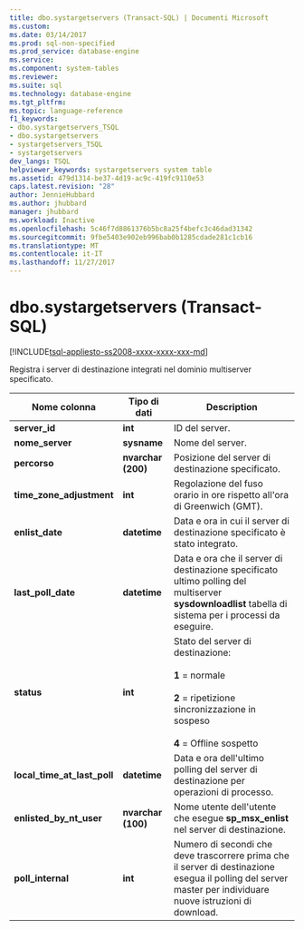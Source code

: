 ```yaml
---
title: dbo.systargetservers (Transact-SQL) | Documenti Microsoft
ms.custom: 
ms.date: 03/14/2017
ms.prod: sql-non-specified
ms.prod_service: database-engine
ms.service: 
ms.component: system-tables
ms.reviewer: 
ms.suite: sql
ms.technology: database-engine
ms.tgt_pltfrm: 
ms.topic: language-reference
f1_keywords:
- dbo.systargetservers_TSQL
- dbo.systargetservers
- systargetservers_TSQL
- systargetservers
dev_langs: TSQL
helpviewer_keywords: systargetservers system table
ms.assetid: 479d1314-be37-4d19-ac9c-419fc9110e53
caps.latest.revision: "28"
author: JennieHubbard
ms.author: jhubbard
manager: jhubbard
ms.workload: Inactive
ms.openlocfilehash: 5c46f7d8861376b5bc8a25f4befc3c46dad31342
ms.sourcegitcommit: 9fbe5403e902eb996bab0b1285cdade281c1cb16
ms.translationtype: MT
ms.contentlocale: it-IT
ms.lasthandoff: 11/27/2017
---
```

# <a name="dbosystargetservers-transact-sql"></a>dbo.systargetservers (Transact-SQL)
[!INCLUDE[tsql-appliesto-ss2008-xxxx-xxxx-xxx-md](../../includes/tsql-appliesto-ss2008-xxxx-xxxx-xxx-md.md)]

  Registra i server di destinazione integrati nel dominio multiserver specificato.  
  
|Nome colonna|Tipo di dati|Description|  
|-----------------|---------------|-----------------|  
|**server_id**|**int**|ID del server.|  
|**nome_server**|**sysname**|Nome del server.|  
|**percorso**|**nvarchar (200)**|Posizione del server di destinazione specificato.|  
|**time_zone_adjustment**|**int**|Regolazione del fuso orario in ore rispetto all'ora di Greenwich (GMT).|  
|**enlist_date**|**datetime**|Data e ora in cui il server di destinazione specificato è stato integrato.|  
|**last_poll_date**|**datetime**|Data e ora che il server di destinazione specificato ultimo polling del multiserver **sysdownloadlist** tabella di sistema per i processi da eseguire.|  
|**status**|**int**|Stato del server di destinazione:<br /><br /> **1** = normale<br /><br /> **2** = ripetizione sincronizzazione in sospeso<br /><br /> **4** = Offline sospetto|  
|**local_time_at_last_poll**|**datetime**|Data e ora dell'ultimo polling del server di destinazione per operazioni di processo.|  
|**enlisted_by_nt_user**|**nvarchar (100)**|Nome utente dell'utente che esegue **sp_msx_enlist** nel server di destinazione.|  
|**poll_internal**|**int**|Numero di secondi che deve trascorrere prima che il server di destinazione esegua il polling del server master per individuare nuove istruzioni di download.|  
  
  
